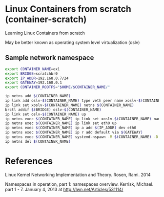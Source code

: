 # Linux Containers from scratch (container-scratch)

Learning Linux Containers from scratch

May be better known as operating system level virtualization (oslv)

## Sample network namespace

```bash
export CONTAINER_NAME=ex1
export BRIDGE=scratchbr0
export IP_ADDR=192.168.0.7/24
export GATEWAY=192.168.0.1
export CONTAINER_ROOTFS="$HOME/$CONTAINER_NAME/"
```

```bash
ip netns add $(CONTAINER_NAME)
ip link add oslv-$(CONTAINER_NAME) type veth peer name xoslv-$(CONTAINER_NAME)
ip link set xoslv-$(CONTAINER_NAME) netns $(CONTAINER_NAME)
brctl addif $(BRIDGE) oslv-$(CONTAINER_NAME)
ip link set oslv-$(CONTAINER_NAME) up
ip netns exec $(CONTAINER_NAME) ip link set xoslv-$(CONTAINER_NAME) name eth0
ip netns exec $(CONTAINER_NAME) ip link set eth0 up
ip netns exec $(CONTAINER_NAME) ip a add $(IP_ADDR) dev eth0
ip netns exec $(CONTAINER_NAME) ip r add default via $(GATEWAY)
ip netns exec $(CONTAINER_NAME) systemd-nspawn -M $(CONTAINER_NAME) -D $(CONTAINER_ROOTFS) -b #|| true
ip netns del $(CONTAINER_NAME)
```


# References

Linux Kernel Networking Implementation and Theory. Rosen, Rami. 2014

Namespaces in operation, part 1: namespaces overview. Kerrisk, Michael. part 1 - 7. January 4, 2013 at <http://lwn.net/Articles/531114/>
